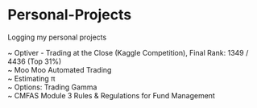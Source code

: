 # Personal-Projects
Logging my personal projects

~ Optiver - Trading at the Close (Kaggle Competition), Final Rank: 1349 / 4436 (Top 31%) \
~ Moo Moo Automated Trading \
~ Estimating π \
~ Options: Trading Gamma \
~ CMFAS Module 3 Rules & Regulations for Fund Management
